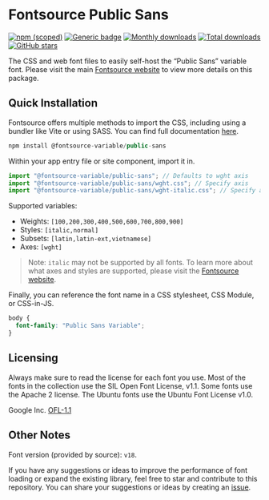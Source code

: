 # Fontsource Public Sans

[![npm (scoped)](https://img.shields.io/npm/v/@fontsource-variable/public-sans?color=brightgreen)](https://www.npmjs.com/package/@fontsource-variable/public-sans) [![Generic badge](https://img.shields.io/badge/fontsource-passing-brightgreen)](https://github.com/fontsource/fontsource) [![Monthly downloads](https://badgen.net/npm/dm/@fontsource-variable/public-sans)](https://github.com/fontsource/fontsource) [![Total downloads](https://badgen.net/npm/dt/@fontsource-variable/public-sans)](https://github.com/fontsource/fontsource) [![GitHub stars](https://img.shields.io/github/stars/fontsource/fontsource.svg?style=social&label=Star)](https://github.com/fontsource/fontsource/stargazers)

The CSS and web font files to easily self-host the “Public Sans” variable font. Please visit the main [Fontsource website](https://fontsource.org/fonts/public-sans) to view more details on this package.

## Quick Installation

Fontsource offers multiple methods to import the CSS, including using a bundler like Vite or using SASS. You can find full documentation [here](https://fontsource.org/docs/getting-started/introduction).

```javascript
npm install @fontsource-variable/public-sans
```

Within your app entry file or site component, import it in.

```javascript
import "@fontsource-variable/public-sans"; // Defaults to wght axis
import "@fontsource-variable/public-sans/wght.css"; // Specify axis
import "@fontsource-variable/public-sans/wght-italic.css"; // Specify axis and style
```

Supported variables:
- Weights: `[100,200,300,400,500,600,700,800,900]`
- Styles: `[italic,normal]`
- Subsets: `[latin,latin-ext,vietnamese]`
- Axes: `[wght]`

> Note: `italic` may not be supported by all fonts. To learn more about what axes and styles are supported, please visit the [Fontsource website](https://fontsource.org/fonts/public-sans).

Finally, you can reference the font name in a CSS stylesheet, CSS Module, or CSS-in-JS.

```css
body {
  font-family: "Public Sans Variable";
}
```

## Licensing
Always make sure to read the license for each font you use. Most of the fonts in the collection use the SIL Open Font License, v1.1. Some fonts use the Apache 2 license. The Ubuntu fonts use the Ubuntu Font License v1.0.

Google Inc.
[OFL-1.1](http://scripts.sil.org/OFL)

## Other Notes
Font version (provided by source): `v18`.

If you have any suggestions or ideas to improve the performance of font loading or expand the existing library, feel free to star and contribute to this repository. You can share your suggestions or ideas by creating an [issue](https://github.com/fontsource/fontsource/issues).